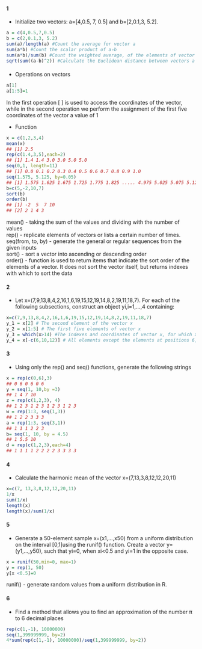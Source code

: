 #### 1
- Initialize two vectors: a=[4,0.5, 7, 0.5] and b=[2,0.1,3, 5.2].
````r
a = c(4,0.5,7,0.5)
b = c(2,0.1,3, 5.2)
sum(a)/length(a) #Count the average for vector a
sum(a*b) #Count the scalar product of a∘b
sum(a*b)/sum(b) #Count the weighted average, of the elements of vector a, where the weights are defined in vector b
sqrt(sum((a-b)^2)) #Calculate the Euclidean distance between vectors a and b
````
####
- Operations on vectors
````r
a[1]
a[1:5]=1
````
In the first operation [ ] is used to access the coordinates of the vector, while in the second operation we perform the assignment of the first five coordinates of the vector a value of 1

- Function
````r
x = c(1,2,3,4)
mean(x)
## [1] 2.5
rep(c(1.4,3,5),each=2)
## [1] 1.4 1.4 3.0 3.0 5.0 5.0
seq(0,1, length=11)
## [1] 0.0 0.1 0.2 0.3 0.4 0.5 0.6 0.7 0.8 0.9 1.0
seq(1.575, 5.125, by=0.05)
## [1] 1.575 1.625 1.675 1.725 1.775 1.825 ..... 4.975 5.025 5.075 5.125
b=c(5,-2,10,7)
sort(b)
order(b)
## [1] -2  5  7 10
## [2] 2 1 4 3
````
mean() - taking the sum of the values and dividing with the number of values <br>
rep() - replicate elements of vectors or lists a certain number of times. <br>
seq(from, to, by) - generate the general or regular sequences from the given inputs <br>
sort() - sort a vector into ascending or descending order <br>
order() - function is used to return items that indicate the sort order of the elements of a vector. It does not sort the vector itself, but returns indexes with which to sort the data
#### 2
- Let x=(7,9,13,8,4,2,16,1,6,19,15,12,19,14,8,2,19,11,18,7). For each of the following subsections, construct an object yi,i=1,...,4 containing:
````r
x=c(7,9,13,8,4,2,16,1,6,19,15,12,19,14,8,2,19,11,18,7)
y_1 = x[2] # The second element of the vector x
y_2 = x[1:5] # The first five elements of vector x
y_3 = which(x>14) #The indexes and coordinates of vector x, for which xi>14
y_4 = x[-c(6,10,12)] # All elements except the elements at positions 6, 10 and 12
````
#### 3 
- Using only the rep() and seq() functions, generate the following strings
````r
x = rep(c(0,6),3)
## 0 6 0 6 0 6
y = seq(1, 10,by =3)
## 1 4 7 10
z = rep(c(1,2,3), 4)
## 1 2 3 1 2 3 1 2 3 1 2 3
w = rep(1:3, seq(1,3))
## 1 2 2 3 3 3
a = rep(1:3, seq(3,1))
## 1 1 1 2 2 3
b= seq(1, 10, by = 4.5)
## 1 5.5 10
d = rep(c(1,2,3),each=4)
## 1 1 1 1 2 2 2 2 3 3 3 3
````
#### 4 
- Calculate the harmonic mean of the vector x=(7,13,3,8,12,12,20,11)
```` r
x=c(7, 13,3,8,12,12,20,11)
1/x
sum(1/x)
length(x)
length(x)/sum(1/x)
````
#### 5
- Generate a 50-element sample x=(x1,...,x50) from a uniform distribution on the interval [0,1]using the runif() function. Create a vector y=(y1,...,y50), such that yi=0, when xi<0.5 and yi=1 in the opposite case.
````r
x = runif(50,min=0, max=1)
y = rep(1, 50)
y[x <0.5]=0
````
runif() - generate random values from a uniform distribution in R.
#### 6
- Find a method that allows you to find an approximation of the number π to 6 decimal places
````r
rep(c(1,-1), 10000000)
seq(1,399999999, by=2)
4*sum(rep(c(1,-1), 10000000)/seq(1,399999999, by=2))
````



